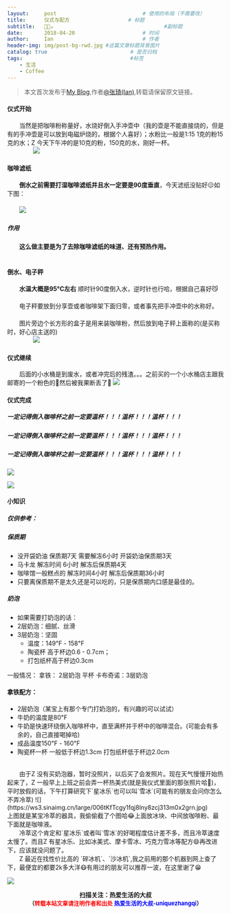 ```yaml
---
layout:     post             				# 使用的布局（不需要改）
title:      仪式与配方          			# 标题 
subtitle:   🍮🍰☕️ 					  				#副标题
date:       2018-04-20  					# 时间
author:     Ian                  			# 作者
header-img: img/post-bg-rwd.jpg	#这篇文章标题背景图片
catalog: true                        	# 是否归档
tags:                              		#标签
    - 生活
    - Coffee
---
```


> 本文首次发布于[My Blog](http://uniquezhangqi.top),作者[@张琦(Ian)](http://uniquezhangqi.top/about/),转载请保留原文链接。

#### 仪式开始
　　当然是把咖啡粉称量好，水烧好倒入手冲壶中（我的壶是不能直接烧的，但是有的手冲壶是可以放到电磁炉烧的，根据个人喜好）；水粉比一般是1:15 1克的粉15克的水；Z 今天下午冲的是10克的粉，150克的水，刚好一杯。<br>
　　
　　![](https://ws1.sinaimg.cn/large/006tKfTcgy1fqj8loko32j30lc0sggn4.jpg)
　　<br>
#### 咖啡滤纸　　
　　**倒水之前需要打湿咖啡滤纸并且水一定要是90度垂直**，今天滤纸没贴好😑如下图：<br>
　　<br>
　　![](https://ws2.sinaimg.cn/large/006tKfTcgy1fqj8ksok7uj30lc0sgmyc.jpg)
　　<br>
##### 作用　　
　　**这么做主要是为了去除咖啡滤纸的味道、还有预热作用。**<br>
　　<br>
#### 倒水、电子秤　　
　　**水温大概是95°C左右** 顺时针90度倒入水，逆时针也行哈，根据自己喜好😼<br>
　　<br>
　　电子秤要放到分享壶或者咖啡架下面归零，或者事先把手冲壶中的水称好。<br>
　　<br>
　　图片旁边个长方形的盒子是用来装咖啡粉，然后放到电子秤上面称的(是买称时，好心店主送的)<br>
　　
　　![](https://ws2.sinaimg.cn/large/006tKfTcgy1fqj8krklwoj30lc0sggoc.jpg)
　　
#### 仪式继续
　　后面的小水桶是到废水，或者冲完后的残渣。。。之前买的一个小水桶店主跟我邮寄的一个粉色的🌚然后被我果断丢了🌝
![](https://ws3.sinaimg.cn/large/006tKfTcgy1fqj8lldchnj30lc0sgq5a.jpg)　　

#### 仪式完成
##### 一定记得倒入咖啡杯之前一定要温杯！！！温杯！！！温杯！！！
##### 一定记得倒入咖啡杯之前一定要温杯！！！温杯！！！温杯！！！
##### 一定记得倒入咖啡杯之前一定要温杯！！！温杯！！！温杯！！！
![](https://ws4.sinaimg.cn/large/006tKfTcgy1fqj8ks7dwjj30sg0lcdhy.jpg)

![](https://ws2.sinaimg.cn/large/006tKfTcgy1fqj8mek9tgj30sg0lcgnp.jpg)



#### 小知识

##### 仅供参考：

##### 保质期
- 没开袋奶油 保质期7天 需要解冻6小时 开袋奶油保质期3天
- 马卡龙 解冻时间 6小时  解冻后保质期4天
- 咖啡馆一般糕点的 解冻时间4小时  解冻后保质期36小时 
- 只要离保质期不是太久还是可以吃的，只是保质期内口感是最佳的。


##### 奶泡
- 如果需要打奶泡的话：
- 2层奶泡：细腻、丝滑
- 3层奶泡：坚固  
	- 温度：149℉ - 158℉  
	- 陶瓷杯 高于杯边0.6 - 0.7cm；
	- 打包纸杯高于杯边0.3cm

一般情况：
拿铁： 2层奶泡 平杯
卡布奇诺：3层奶泡


#### 拿铁配方：

- 2层奶泡（某宝上有那个专门打奶泡的，有兴趣的可以试试）
- 牛奶的温度是80℉ 
- 牛奶是快速环绕倒入咖啡杯中，直至满杯并于杯中的咖啡混合。(可能会有多余的，自己直接喝掉哈)
- 成品温度150℉ - 160℉
- 陶瓷杯一杯 一般低于杯边1.3cm 打包纸杯低于杯边2.0cm<br>
<br>
　　由于Z 没有买奶泡器，暂时没照片，以后买了会发照片。现在天气慢慢开始热起来了，Z 一般早上上班之前会弄一杯热美式(就是我仪式里面的那张照片哈🤪)，
平时放假的话，下午打算研究下`星冰乐`也可以叫`雪冰`(可能有的朋友会问你怎么不弄冷萃)
![](https://ws3.sinaimg.cn/large/006tKfTcgy1fqj8lny8zcj313m0x2grn.jpg)
<br>
上图就是某宝冷萃的器具，我偷偷截了个图哈😂上面放冰块、中间放咖啡粉、最下面就是咖啡液。

<br>
　　冷萃这个肯定和`星冰乐`或者叫`雪冰`的好喝程度估计差不多，而且冷萃速度太慢了。而且Z 有星冰乐、比如冰美式、摩卡雪冰、巧克力雪冰等配方😄再改进下，应该就没问题了。
<br>
　　Z 最近在找性价比高的 `碎冰机`、`沙冰机`,我之前用的那个机器到网上查了下，最便宜的都要2k多大洋😷有用过的朋友可以推荐一波，在这里谢了😁





![](https://ws3.sinaimg.cn/large/006tKfTcgy1fqj5aochgoj309k09kmwz.jpg)
<b><center>扫描关注：热爱生活的大叔</center>
<b><center><font size="2">（<font size="2" color="#FF0000">转载本站文章请注明作者和出处</font> <font size="2" color="#0000FF">热爱生活的大叔-uniquezhangqi</font><font size="2">）</font>